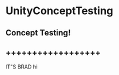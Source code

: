 # UnityConceptTesting
Concept Testing!
------------------
++++++++++++++++++
------------------

IT"S BRAD
hi